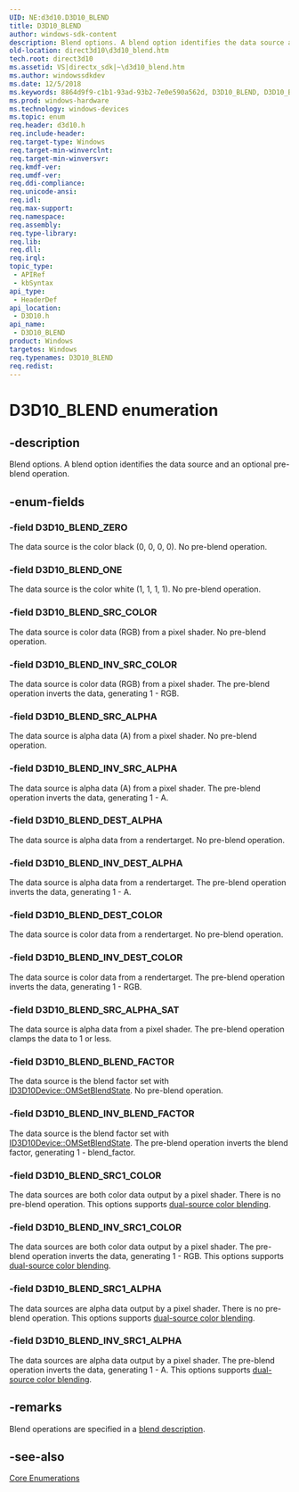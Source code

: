 ```yaml
---
UID: NE:d3d10.D3D10_BLEND
title: D3D10_BLEND
author: windows-sdk-content
description: Blend options. A blend option identifies the data source and an optional pre-blend operation.
old-location: direct3d10\d3d10_blend.htm
tech.root: direct3d10
ms.assetid: VS|directx_sdk|~\d3d10_blend.htm
ms.author: windowssdkdev
ms.date: 12/5/2018
ms.keywords: 8864d9f9-c1b1-93ad-93b2-7e0e590a562d, D3D10_BLEND, D3D10_BLEND enumeration [Direct3D 10], D3D10_BLEND_BLEND_FACTOR, D3D10_BLEND_DEST_ALPHA, D3D10_BLEND_DEST_COLOR, D3D10_BLEND_INV_BLEND_FACTOR, D3D10_BLEND_INV_DEST_ALPHA, D3D10_BLEND_INV_DEST_COLOR, D3D10_BLEND_INV_SRC1_ALPHA, D3D10_BLEND_INV_SRC1_COLOR, D3D10_BLEND_INV_SRC_ALPHA, D3D10_BLEND_INV_SRC_COLOR, D3D10_BLEND_ONE, D3D10_BLEND_SRC1_ALPHA, D3D10_BLEND_SRC1_COLOR, D3D10_BLEND_SRC_ALPHA, D3D10_BLEND_SRC_ALPHA_SAT, D3D10_BLEND_SRC_COLOR, D3D10_BLEND_ZERO, d3d10/D3D10_BLEND, d3d10/D3D10_BLEND_BLEND_FACTOR, d3d10/D3D10_BLEND_DEST_ALPHA, d3d10/D3D10_BLEND_DEST_COLOR, d3d10/D3D10_BLEND_INV_BLEND_FACTOR, d3d10/D3D10_BLEND_INV_DEST_ALPHA, d3d10/D3D10_BLEND_INV_DEST_COLOR, d3d10/D3D10_BLEND_INV_SRC1_ALPHA, d3d10/D3D10_BLEND_INV_SRC1_COLOR, d3d10/D3D10_BLEND_INV_SRC_ALPHA, d3d10/D3D10_BLEND_INV_SRC_COLOR, d3d10/D3D10_BLEND_ONE, d3d10/D3D10_BLEND_SRC1_ALPHA, d3d10/D3D10_BLEND_SRC1_COLOR, d3d10/D3D10_BLEND_SRC_ALPHA, d3d10/D3D10_BLEND_SRC_ALPHA_SAT, d3d10/D3D10_BLEND_SRC_COLOR, d3d10/D3D10_BLEND_ZERO, direct3d10.d3d10_blend
ms.prod: windows-hardware
ms.technology: windows-devices
ms.topic: enum
req.header: d3d10.h
req.include-header: 
req.target-type: Windows
req.target-min-winverclnt: 
req.target-min-winversvr: 
req.kmdf-ver: 
req.umdf-ver: 
req.ddi-compliance: 
req.unicode-ansi: 
req.idl: 
req.max-support: 
req.namespace: 
req.assembly: 
req.type-library: 
req.lib: 
req.dll: 
req.irql: 
topic_type:
 - APIRef
 - kbSyntax
api_type:
 - HeaderDef
api_location:
 - D3D10.h
api_name:
 - D3D10_BLEND
product: Windows
targetos: Windows
req.typenames: D3D10_BLEND
req.redist: 
---
```


# D3D10_BLEND enumeration


## -description


Blend options. A blend option identifies the data source and an optional pre-blend operation.


## -enum-fields




### -field D3D10_BLEND_ZERO

The data source is the color black (0, 0, 0, 0). No pre-blend operation.


### -field D3D10_BLEND_ONE

The data source is the color white (1, 1, 1, 1). No pre-blend operation.


### -field D3D10_BLEND_SRC_COLOR

The data source is color data (RGB) from a pixel shader. No pre-blend operation.


### -field D3D10_BLEND_INV_SRC_COLOR

The data source is color data (RGB) from a pixel shader. The pre-blend operation inverts the data, generating 1 - RGB.


### -field D3D10_BLEND_SRC_ALPHA

The data source is alpha data (A) from a pixel shader. No pre-blend operation.


### -field D3D10_BLEND_INV_SRC_ALPHA

The data source is alpha data (A) from a pixel shader. The pre-blend operation inverts the data, generating 1 - A.


### -field D3D10_BLEND_DEST_ALPHA

The data source is alpha data from a rendertarget. No pre-blend operation.


### -field D3D10_BLEND_INV_DEST_ALPHA

The data source is alpha data from a rendertarget. The pre-blend operation inverts the data, generating 1 - A.


### -field D3D10_BLEND_DEST_COLOR

The data source is color data from a rendertarget. No pre-blend operation.


### -field D3D10_BLEND_INV_DEST_COLOR

The data source is color data from a rendertarget. The pre-blend operation inverts the data, generating 1 - RGB.


### -field D3D10_BLEND_SRC_ALPHA_SAT

The data source is alpha data from a pixel shader. The pre-blend operation clamps the data to 1 or less. 



### -field D3D10_BLEND_BLEND_FACTOR

The data source is the blend factor set with <a href="https://msdn.microsoft.com/en-us/library/Bb173595(v=VS.85).aspx">ID3D10Device::OMSetBlendState</a>. No pre-blend operation.


### -field D3D10_BLEND_INV_BLEND_FACTOR

The data source is the blend factor set with <a href="https://msdn.microsoft.com/en-us/library/Bb173595(v=VS.85).aspx">ID3D10Device::OMSetBlendState</a>. The pre-blend operation inverts the blend factor, generating 1 - blend_factor.


### -field D3D10_BLEND_SRC1_COLOR

The data sources are both color data output by a pixel shader. There is no pre-blend operation. This options supports <a href="https://msdn.microsoft.com/en-us/library/Bb205072(v=VS.85).aspx">dual-source color blending</a>.


### -field D3D10_BLEND_INV_SRC1_COLOR

The data sources are both color data output by a pixel shader. The pre-blend operation inverts the data, generating 1 - RGB. This options supports <a href="https://msdn.microsoft.com/en-us/library/Bb205072(v=VS.85).aspx">dual-source color blending</a>.


### -field D3D10_BLEND_SRC1_ALPHA

The data sources are alpha data output by a pixel shader. There is no pre-blend operation. This options supports <a href="https://msdn.microsoft.com/en-us/library/Bb205072(v=VS.85).aspx">dual-source color blending</a>.


### -field D3D10_BLEND_INV_SRC1_ALPHA

The data sources are alpha data output by a pixel shader. The pre-blend operation inverts the data, generating 1 - A. This options supports <a href="https://msdn.microsoft.com/en-us/library/Bb205072(v=VS.85).aspx">dual-source color blending</a>.


## -remarks



Blend operations are specified in a <a href="https://msdn.microsoft.com/en-us/library/Bb204893(v=VS.85).aspx">blend description</a>.




## -see-also




<a href="https://msdn.microsoft.com/en-us/library/Bb205150(v=VS.85).aspx">Core Enumerations</a>
 

 


